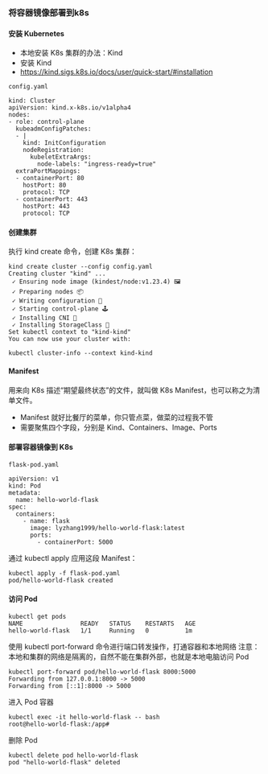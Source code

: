 ### 将容器镜像部署到k8s

#### 安装 Kubernetes

- 本地安装 K8s 集群的办法：Kind
- 安装 Kind
- https://kind.sigs.k8s.io/docs/user/quick-start/#installation

`config.yaml`

```shell
kind: Cluster
apiVersion: kind.x-k8s.io/v1alpha4
nodes:
- role: control-plane
  kubeadmConfigPatches:
  - |
    kind: InitConfiguration
    nodeRegistration:
      kubeletExtraArgs:
        node-labels: "ingress-ready=true"
  extraPortMappings:
  - containerPort: 80
    hostPort: 80
    protocol: TCP
  - containerPort: 443
    hostPort: 443
    protocol: TCP

```

#### 创建集群

执行 kind create 命令，创建 K8s 集群：

```shell
kind create cluster --config config.yaml
Creating cluster "kind" ...
 ✓ Ensuring node image (kindest/node:v1.23.4) 🖼
 ✓ Preparing nodes 📦  
 ✓ Writing configuration 📜 
 ✓ Starting control-plane 🕹️ 
 ✓ Installing CNI 🔌 
 ✓ Installing StorageClass 💾 
Set kubectl context to "kind-kind"
You can now use your cluster with:

kubectl cluster-info --context kind-kind
```

#### Manifest

用来向 K8s 描述“期望最终状态”的文件，就叫做 K8s Manifest，也可以称之为清单文件。

- Manifest 就好比餐厅的菜单，你只管点菜，做菜的过程我不管
- 需要聚焦四个字段，分别是 Kind、Containers、Image、Ports

#### 部署容器镜像到 K8s

`flask-pod.yaml`

```shell
apiVersion: v1
kind: Pod
metadata:
  name: hello-world-flask
spec:
  containers:
    - name: flask
      image: lyzhang1999/hello-world-flask:latest
      ports:
        - containerPort: 5000

```

通过 kubectl apply 应用这段 Manifest：

```shell
kubectl apply -f flask-pod.yaml
pod/hello-world-flask created
```

#### 访问 Pod

```shell
kubectl get pods
NAME                READY   STATUS    RESTARTS   AGE
hello-world-flask   1/1     Running   0          1m
```

使用 kubectl port-forward 命令进行端口转发操作，打通容器和本地网络
注意：本地和集群的网络是隔离的，自然不能在集群外部，也就是本地电脑访问 Pod

```shell
kubectl port-forward pod/hello-world-flask 8000:5000
Forwarding from 127.0.0.1:8000 -> 5000
Forwarding from [::1]:8000 -> 5000
```

进入 Pod 容器

```shell
kubectl exec -it hello-world-flask -- bash
root@hello-world-flask:/app#
```

删除 Pod

```shell
kubectl delete pod hello-world-flask
pod "hello-world-flask" deleted
```